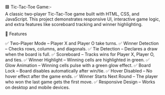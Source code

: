 🟩 Tic-Tac-Toe Game:-                                                                                                                                                                                               
A classic two-player Tic-Tac-Toe game built with HTML, CSS, and JavaScript. This project demonstrates responsive UI, interactive game logic, and extra features like scoreboard tracking and winner highlighting.

📌 Features

✅ Two-Player Mode – Player X and Player O take turns. 
✅ Winner Detection – Checks rows, columns, and diagonals. 
✅ Tie Detection – Declares a draw when the board is full. 
✅ Scoreboard – Tracks wins for Player X, Player O, and ties. 
✅ Winner Highlight – Winning cells are highlighted in green. 
✅ Glow Animation – Winning cells pulse with a green glow effect. 
✅ Board Lock – Board disables automatically after win/tie. 
✅ Hover Disabled – No hover effect after the game ends. 
✅ Winner Starts Next Round – The player who won the last game gets the first move. 
✅ Responsive Design – Works on desktop and mobile devices. 
